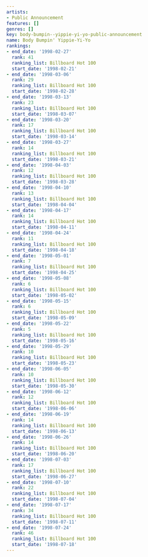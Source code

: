 ```yaml
---
artists:
- Public Announcement
features: []
genres: []
key: body-bumpin--yippie-yi-yo-public-announcement
name: Body Bumpin' Yippie-Yi-Yo
rankings:
- end_date: '1998-02-27'
  rank: 41
  ranking_list: Billboard Hot 100
  start_date: '1998-02-21'
- end_date: '1998-03-06'
  rank: 29
  ranking_list: Billboard Hot 100
  start_date: '1998-02-28'
- end_date: '1998-03-13'
  rank: 23
  ranking_list: Billboard Hot 100
  start_date: '1998-03-07'
- end_date: '1998-03-20'
  rank: 17
  ranking_list: Billboard Hot 100
  start_date: '1998-03-14'
- end_date: '1998-03-27'
  rank: 14
  ranking_list: Billboard Hot 100
  start_date: '1998-03-21'
- end_date: '1998-04-03'
  rank: 12
  ranking_list: Billboard Hot 100
  start_date: '1998-03-28'
- end_date: '1998-04-10'
  rank: 13
  ranking_list: Billboard Hot 100
  start_date: '1998-04-04'
- end_date: '1998-04-17'
  rank: 14
  ranking_list: Billboard Hot 100
  start_date: '1998-04-11'
- end_date: '1998-04-24'
  rank: 11
  ranking_list: Billboard Hot 100
  start_date: '1998-04-18'
- end_date: '1998-05-01'
  rank: 7
  ranking_list: Billboard Hot 100
  start_date: '1998-04-25'
- end_date: '1998-05-08'
  rank: 6
  ranking_list: Billboard Hot 100
  start_date: '1998-05-02'
- end_date: '1998-05-15'
  rank: 6
  ranking_list: Billboard Hot 100
  start_date: '1998-05-09'
- end_date: '1998-05-22'
  rank: 5
  ranking_list: Billboard Hot 100
  start_date: '1998-05-16'
- end_date: '1998-05-29'
  rank: 10
  ranking_list: Billboard Hot 100
  start_date: '1998-05-23'
- end_date: '1998-06-05'
  rank: 10
  ranking_list: Billboard Hot 100
  start_date: '1998-05-30'
- end_date: '1998-06-12'
  rank: 12
  ranking_list: Billboard Hot 100
  start_date: '1998-06-06'
- end_date: '1998-06-19'
  rank: 14
  ranking_list: Billboard Hot 100
  start_date: '1998-06-13'
- end_date: '1998-06-26'
  rank: 14
  ranking_list: Billboard Hot 100
  start_date: '1998-06-20'
- end_date: '1998-07-03'
  rank: 17
  ranking_list: Billboard Hot 100
  start_date: '1998-06-27'
- end_date: '1998-07-10'
  rank: 22
  ranking_list: Billboard Hot 100
  start_date: '1998-07-04'
- end_date: '1998-07-17'
  rank: 34
  ranking_list: Billboard Hot 100
  start_date: '1998-07-11'
- end_date: '1998-07-24'
  rank: 46
  ranking_list: Billboard Hot 100
  start_date: '1998-07-18'
---
```


